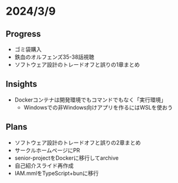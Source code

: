 # 2024/3/9

## Progress

- ゴミ袋購入
- 鉄血のオルフェンズ35-38話視聴
- ソフトウェア設計のトレードオフと誤りの1章まとめ

## Insights

- Dockerコンテナは開発環境でもコマンドでもなく「実行環境」
  - Windowsでの非Windows向けアプリを作るにはWSLを使おう

## Plans

- ソフトウェア設計のトレードオフと誤りの2章まとめ
- サークルホームページにPR
- senior-projectをDockerに移行してarchive
- 自己紹介スライド再作成
- IAM.mmlをTypeScript+bunに移行
